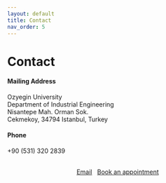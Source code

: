 ```yaml
---
layout: default
title: Contact
nav_order: 5
---
```


# Contact

#### Mailing Address
Ozyegin University<br />
Department of Industrial Engineering<br />
Nisantepe Mah. Orman Sok.<br />
Cekmekoy, 34794 Istanbul, Turkey
#### Phone
+90 (531) 320 2839

<div style="text-align: center;">
<br />
      <a href="mailto:yarkin.yildiz@ozu.edu.tr" class="btn fs-3 mb-4 mb-md-0">Email</a>&nbsp;&nbsp;&nbsp;<a href="https://calendly.com/erhun-kundakcioglu/zoom-meeting" target="_blank" class="btn btn-primary fs-3 mb-4 mb-md-0 mr-2">Book an appointment</a>
<br />
</div>
